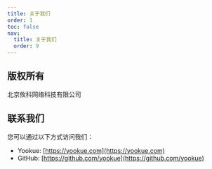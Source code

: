 ```yaml
---
title: 关于我们
order: 1
toc: false
nav:
  title: 关于我们
  order: 9
---
```


## 版权所有

北京攸科网络科技有限公司

## 联系我们

您可以通过以下方式访问我们：

- Yookue: [https://yookue.com](https://yookue.com)
- GitHub: [https://github.com/yookue](https://github.com/yookue)
